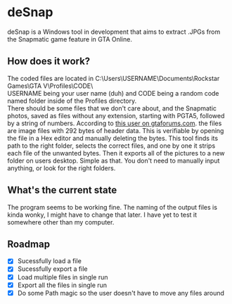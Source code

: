# deSnap
deSnap is a Windows tool in development that aims to extract .JPGs from the Snapmatic game feature in GTA Online.
## How does it work?
The coded files are located in C:\Users\USERNAME\Documents\Rockstar Games\GTA V\Profiles\CODE\ <br>
USERNAME being your user name (duh) and CODE being a random code named folder inside of the Profiles directory.<br>
There should be some files that we don't care about, and the Snapmatic photos, saved as files 
without any extension, starting with PGTA5, followed by a string of numbers. According to 
[this user on gtaforums.com](https://gtaforums.com/topic/785078-snapmatic-shots/?do=findComment&comment=1067312665). 
the files are image files with 292 bytes of header data. This is verifiable by 
opening the file in a Hex editor and manually deleting the bytes. 
This tool finds its path to the right folder, selects the correct files, and one by one it strips each file of the
unwanted bytes. Then it exports all of the pictures to a new folder on users desktop. Simple as that. You don't 
need to manually input anything, or look for the right folders.
## What's the current state
The program seems to be working fine. The naming of the output files is kinda wonky, I might have to change that later.
I have yet to test it somewhere other than my computer.
## Roadmap
- [x] Sucessfully load a file
- [x] Sucessfully export a file
- [x] Load multiple files in single run
- [x] Export all the files in single run
- [x] Do some Path magic so the user doesn't have to move any files around 